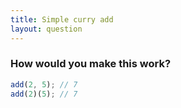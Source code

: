 ```yaml
---
title: Simple curry add
layout: question
---
```


### How would you make this work?

```javascript
add(2, 5); // 7
add(2)(5); // 7
```
